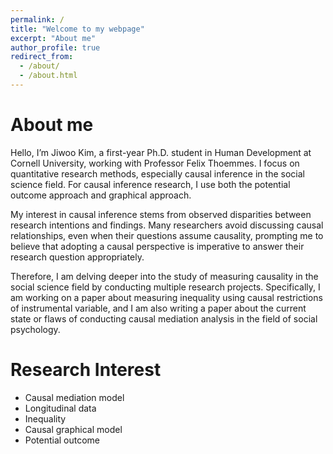 ```yaml
---
permalink: /
title: "Welcome to my webpage"
excerpt: "About me"
author_profile: true
redirect_from: 
  - /about/
  - /about.html
---
```


# About me
Hello, I’m Jiwoo Kim, a first-year Ph.D. student in Human Development at Cornell University, working with Professor Felix Thoemmes. I focus on quantitative research methods, especially causal inference in the social science field. For causal inference research, I use both the potential outcome approach and graphical approach. 

My interest in causal inference stems from observed disparities between research intentions and findings. Many researchers avoid discussing causal relationships, even when their questions assume causality, prompting me to believe that adopting a causal perspective is imperative to answer their research question appropriately.

Therefore, I am delving deeper into the study of measuring causality in the social science field by conducting multiple research projects. Specifically, I am working on a paper about measuring inequality using causal restrictions of instrumental variable, and I am also writing a paper about the current state or flaws of conducting causal mediation analysis in the field of social psychology. 

Research Interest
======
* Causal mediation model
* Longitudinal data
* Inequality
* Causal graphical model
* Potential outcome


